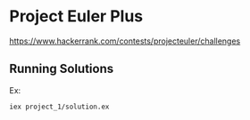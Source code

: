 # Project Euler Plus

https://www.hackerrank.com/contests/projecteuler/challenges

## Running Solutions

Ex:

```
iex project_1/solution.ex
```
